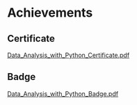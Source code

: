 

# Achievements
## Certificate
[Data_Analysis_with_Python_Certificate.pdf](https://prod-files-secure.s3.us-west-2.amazonaws.com/03e82b26-cccb-4906-bb56-adabcbdc0655/1aa3a050-2338-4a85-85d5-899bad17a31c/Data_Analysis_with_Python_Certificate.pdf?X-Amz-Algorithm=AWS4-HMAC-SHA256&X-Amz-Content-Sha256=UNSIGNED-PAYLOAD&X-Amz-Credential=ASIAZI2LB4664FVT2S3S%2F20250206%2Fus-west-2%2Fs3%2Faws4_request&X-Amz-Date=20250206T201554Z&X-Amz-Expires=3600&X-Amz-Security-Token=IQoJb3JpZ2luX2VjEEsaCXVzLXdlc3QtMiJHMEUCIQCipCOTypFJj13uCBbw9i8OcSIx67G9cfh80njAFrQiRAIgXdHlrLL2fdjrSjUM81piK%2FLMvxGUPjjIc733hOh%2Bb5wq%2FwMIYxAAGgw2Mzc0MjMxODM4MDUiDEiplNnI8ZehWzsrSSrcA8T28INnLuqv5XoE%2BHT%2B3bKwwRT1q5T3HQ%2B54IN3FpG0tw6LDVmK%2BL5lHlaVMzwDv75lO3s3F3laqK%2B1QFb1ieZyg8eraU6o6UA11DA9H2Zy2GvhGySOfextEG%2FZlH1Ao4lxXd%2FPUdFeA0I0Ug0Rrcph4vmqTBLM62eqcadpr%2BO4JJpp6dcdiG7nOoDWLnlud7F2vipw4bBkvrpqdxa%2FR8jPLGXzyE7u1L0HvGNkDh6WxblbhVYbMvuEpY4cjZFopHjlAufBcxIrau3wH6lYftMHpg96T4kw%2BGlGcsH0EH%2FmjpKkPsvqya%2FseLorJiQYemDltGNWJPJUuLdeiWhnNvcMKROjw0xD%2B9XjJtJWV1ZXF%2BtdoMm4Dt%2Fx3smq1GR5VRffviOqBA6iAO96xTraZwRKngGSXa3KrO4gGUR7KLtiCqUzs7pc38u9eCf3uF2ox5zmUZSkyh%2FagRuPtaCl%2BhK3bB%2BNA%2FzxVUoRkOSAFUoe3XqFbDhAAKotaz0q8lwi%2BgYX0nrPUuC8C9Xii3HEHyNWxvvvb%2F12MoZjb5Qs7TVUAB9nVti8mJdP83U0YOUpmj7R6hY6KyI9A%2Bu1z5ajIaFxlJH9o3lAIv2rrNQ2bxVHlJ0xrif1DC7cCMShMN37k70GOqUBNVW5iuWJhx1fMas7ojrng%2FtRs22oFcR9g2CCeBV0OsyaGJBUaJ9VLGqRfjWgb0FlvCffbXbQVCSY5hhyKcZtLg3HIOkH0DUj62nCYeELVuYyGszDlSLBDzqWun6EdQi7lAkexzf%2F3jUTgCWzPBiH6FGC4sdpBtIMWcBDcUW0MENLVarJtWRwnQTApPkXTp9s89BDs%2BBcDbCDxL6kzcfF3mVIp%2Fuj&X-Amz-Signature=ff587bb735608bd15e01d233360c1fbb7bb841b819d81e67900b9475ef72439e&X-Amz-SignedHeaders=host&x-id=GetObject)
## Badge
[Data_Analysis_with_Python_Badge.pdf](https://prod-files-secure.s3.us-west-2.amazonaws.com/03e82b26-cccb-4906-bb56-adabcbdc0655/4fa9bcf8-b584-40dd-8775-c0bfadf6a6f0/Data_Analysis_with_Python_Badge.pdf?X-Amz-Algorithm=AWS4-HMAC-SHA256&X-Amz-Content-Sha256=UNSIGNED-PAYLOAD&X-Amz-Credential=ASIAZI2LB4664FVT2S3S%2F20250206%2Fus-west-2%2Fs3%2Faws4_request&X-Amz-Date=20250206T201554Z&X-Amz-Expires=3600&X-Amz-Security-Token=IQoJb3JpZ2luX2VjEEsaCXVzLXdlc3QtMiJHMEUCIQCipCOTypFJj13uCBbw9i8OcSIx67G9cfh80njAFrQiRAIgXdHlrLL2fdjrSjUM81piK%2FLMvxGUPjjIc733hOh%2Bb5wq%2FwMIYxAAGgw2Mzc0MjMxODM4MDUiDEiplNnI8ZehWzsrSSrcA8T28INnLuqv5XoE%2BHT%2B3bKwwRT1q5T3HQ%2B54IN3FpG0tw6LDVmK%2BL5lHlaVMzwDv75lO3s3F3laqK%2B1QFb1ieZyg8eraU6o6UA11DA9H2Zy2GvhGySOfextEG%2FZlH1Ao4lxXd%2FPUdFeA0I0Ug0Rrcph4vmqTBLM62eqcadpr%2BO4JJpp6dcdiG7nOoDWLnlud7F2vipw4bBkvrpqdxa%2FR8jPLGXzyE7u1L0HvGNkDh6WxblbhVYbMvuEpY4cjZFopHjlAufBcxIrau3wH6lYftMHpg96T4kw%2BGlGcsH0EH%2FmjpKkPsvqya%2FseLorJiQYemDltGNWJPJUuLdeiWhnNvcMKROjw0xD%2B9XjJtJWV1ZXF%2BtdoMm4Dt%2Fx3smq1GR5VRffviOqBA6iAO96xTraZwRKngGSXa3KrO4gGUR7KLtiCqUzs7pc38u9eCf3uF2ox5zmUZSkyh%2FagRuPtaCl%2BhK3bB%2BNA%2FzxVUoRkOSAFUoe3XqFbDhAAKotaz0q8lwi%2BgYX0nrPUuC8C9Xii3HEHyNWxvvvb%2F12MoZjb5Qs7TVUAB9nVti8mJdP83U0YOUpmj7R6hY6KyI9A%2Bu1z5ajIaFxlJH9o3lAIv2rrNQ2bxVHlJ0xrif1DC7cCMShMN37k70GOqUBNVW5iuWJhx1fMas7ojrng%2FtRs22oFcR9g2CCeBV0OsyaGJBUaJ9VLGqRfjWgb0FlvCffbXbQVCSY5hhyKcZtLg3HIOkH0DUj62nCYeELVuYyGszDlSLBDzqWun6EdQi7lAkexzf%2F3jUTgCWzPBiH6FGC4sdpBtIMWcBDcUW0MENLVarJtWRwnQTApPkXTp9s89BDs%2BBcDbCDxL6kzcfF3mVIp%2Fuj&X-Amz-Signature=b81ab10b402c29e9fd436915654503a757d6d198fc21c5b2cae9a32721c79d2d&X-Amz-SignedHeaders=host&x-id=GetObject)
